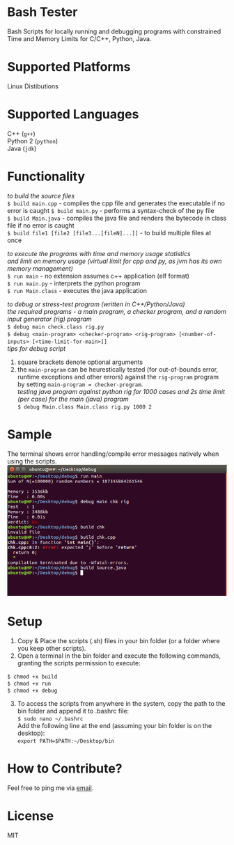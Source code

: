 # Bash Tester
Bash Scripts for locally running and debugging programs with constrained Time and Memory Limits for C/C++, Python, Java.
    
# Supported Platforms    
Linux Distibutions   

# Supported Languages
C++ (`g++`)   
Python 2 (`python`)   
Java (`jdk`)  
    
# Functionality    
*to build the source files*     
`$ build main.cpp` - compiles the cpp file and generates the executable if no error is caught
`$ build main.py` - performs a syntax-check of the py file    
`$ build Main.java` - compiles the java file and renders the bytecode in class file if no error is caught     
`$ build file1 [file2 [file3...[fileN]...]]` - to build multiple files at once    

*to execute the programs with time and memory usage statistics*   
*and limit on memory usage (virtual limit for cpp and py, as jvm has its own memory management)*       
`$ run main` - no extension assumes c++ application (elf format)   
`$ run main.py` - interprets the python program    
`$ run Main.class` - executes the java application

*to debug or stress-test program (written in C++/Python/Java)*    
*the required programs - a main program, a checker program, and a random input generator (rig) program*    
`$ debug main check.class rig.py`      
`$ debug <main-program> <checker-program> <rig-program> [<number-of-inputs> [<time-limit-for-main>]]`     
*tips for debug script*    
1. square brackets denote optional arguments    
2. the `main-program` can be heurestically tested (for out-of-bounds error, runtime exceptions and other errors) against the `rig-program` program by setting `main-program = checker-program`.    
*testing java program against python rig for 1000 cases and 2s time limit (per case) for the main (java) program*     
`$ debug Main.class Main.class rig.py 1000 2`

# Sample
The terminal shows error handling/compile error messages natively when using the scripts.
![alt text](https://github.com/sidhantnagpal/bash-tester/blob/master/sample/sample.png "Sample")

# Setup   
1. Copy & Place the scripts (.sh) files in your bin folder (or a folder where you keep other scripts).
2. Open a terminal in the bin folder and execute the following commands, granting the scripts permission to execute:    
```
$ chmod +x build     
$ chmod +x run     
$ chmod +x debug
```
3. To access the scripts from anywhere in the system, copy the path to the bin folder and append it to .bashrc file:    
`$ sudo nano ~/.bashrc`    
Add the following line at the end (assuming your bin folder is on the desktop):   
`export PATH=$PATH:~/Desktop/bin`    

# How to Contribute?
Feel free to ping me via [email](mailto:sidhantnagpal97@gmail.com).     
     
# License
MIT
